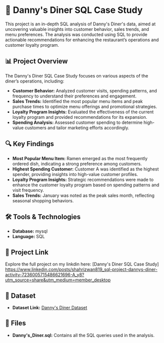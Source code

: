 # 🍣 Danny's Diner SQL Case Study

This project is an in-depth SQL analysis of Danny's Diner's data, aimed at uncovering valuable insights into customer behavior, sales trends, and menu preferences. The analysis was conducted using SQL to provide actionable recommendations for enhancing the restaurant’s operations and customer loyalty program.

## 📊 Project Overview
The Danny's Diner SQL Case Study focuses on various aspects of the diner’s operations, including:

- **Customer Behavior:** Analyzed customer visits, spending patterns, and frequency to understand their preferences and engagement.
- **Sales Trends:** Identified the most popular menu items and peak purchase times to optimize menu offerings and promotional strategies.
- **Loyalty Program Insights:** Evaluated the effectiveness of the current loyalty program and provided recommendations for its expansion.
- **Spending Analysis:** Assessed customer spending to determine high-value customers and tailor marketing efforts accordingly.

## 🔍 Key Findings
- **Most Popular Menu Item:** Ramen emerged as the most frequently ordered dish, indicating a strong preference among customers.
- **Highest Spending Customer:** Customer A was identified as the highest spender, providing insights into high-value customer profiles.
- **Loyalty Program Insights:** Strategic recommendations were made to enhance the customer loyalty program based on spending patterns and visit frequency.
- **Sales Trends:** January was noted as the peak sales month, reflecting seasonal shopping behaviors.

## 🛠️ Tools & Technologies
- **Database:** mysql
- **Language:** SQL

## 🚀 Project Link
Explore the full project on my linkdin here: [Danny's Diner SQL Case Study] https://www.linkedin.com/posts/shahrizwan819_sql-project-dannys-diner-activity-7236005715486621696-A_y8?utm_source=share&utm_medium=member_desktop 

## 📂 Dataset
- **Dataset Link:** [Danny's Diner Dataset](https://github.com/ShahRizwan007/SQl_project_ShahRizwan007-SQL_PROJECT_Danny_Diner/blob/main/Dannys_Diner.csv)

## 📂 Files
- **Danny's_Diner.sql:** Contains all the SQL queries used in the analysis.
